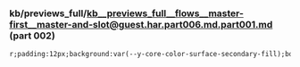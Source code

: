 ### kb/previews_full/kb__previews_full__flows__master-first__master-and-slot@guest.har.part006.md.part001.md (part 002)

```md
r;padding:12px;background:var(--y-core-color-surface-secondary-fill);border:1px solid var(--y-cor
```

```
